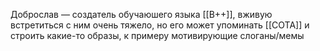 Доброслав — создатель обучаюшего языка [[В++]], вживую встретиться с ним очень тяжело, но его может упоминать [[СОТА]] и строить какие-то образы, к примеру мотивирующие слоганы/мемы 